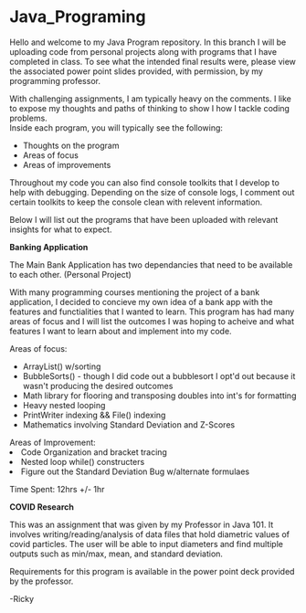 # Java_Programing

Hello and welcome to my Java Program repository.  In this branch I will be uploading code from personal projects along with 
programs that I have completed in class.  To see what the intended final results were, please view the associated power point
slides provided, with permission, by my programming professor.

With challenging assignments, I am typically heavy on the comments.  I like to expose my thoughts and paths of thinking to show I how I tackle coding problems.  
Inside each program, you will typically see the following:
<ul>
  <li>Thoughts on the program</li>
  <li>Areas of focus</li>
  <li>Areas of improvements</li>
  </ul>

Throughout my code you can also find console toolkits that I develop to help with debugging.  Depending on the size of console logs, I comment out certain toolkits
to keep the console clean with relevent information.

Below I will list out the programs that have been uploaded with relevant insights for what to expect.


<b>Banking Application</b>

The Main Bank Application has two dependancies that need to be available to each other.
(Personal Project)

With many programming courses mentioning the project of a bank application, I decided to concieve my own idea of a bank app with the features and functialities that I wanted to learn.  This program has had many areas of focus and I will list the outcomes I was hoping to acheive and what features I want to learn about and implement into my code.  

  Areas of focus:<ul>
  <li>ArrayList() w/sorting</li>
      <li>BubbleSorts() - though I did code out a bubblesort  I opt'd out  because it wasn't producing the desired outcomes</li>
      <li>Math library for flooring and transposing doubles into int's for formatting</li>
  <li>Heavy nested looping</li>
  <li>PrintWriter indexing && File() indexing</li>
      <li>Mathematics involving Standard Deviation and Z-Scores</li>
      </ul>
  Areas of Improvement:
      <li>Code Organization and bracket tracing</li>
      <li>Nested loop while() constructers</li>
      <li>Figure out the Standard Deviation Bug w/alternate formulaes</li></ul>
      
Time Spent: 12hrs +/- 1hr


<b>COVID Research</b>

This was an assignment that was given by my Professor in Java 101.  It involves writing/reading/analysis of data files that hold diametric values of covid particles.  The user will be able to input diameters and find multiple outputs such as min/max, mean, and standard deviation.  

Requirements for this program is available in the power point deck provided by the professor.

-Ricky
